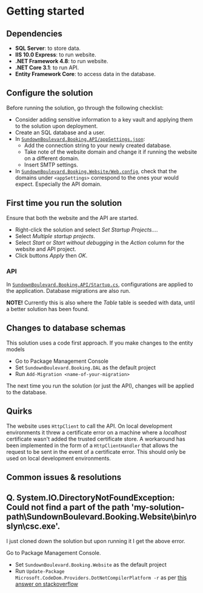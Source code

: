 ﻿# Getting started

## Dependencies

* **SQL Server**: to store data.
* **IIS 10.0 Express**: to run website.
* **.NET Framework 4.8**: to run website.
* **.NET Core 3.1**: to run API.
* **Entity Framework Core**: to access data in the database.

## Configure the solution

Before running the solution, go through the following checklist:


* Consider adding sensitive information to a key vault and applying them to the solution upon deployment.
* Create an SQL database and a user.
* In [`SundownBoulevard.Booking.API/appSettings.json`](../SundownBoulevard.Booking.API/appSettings.json):
	- Add the connection string to your newly created database.
	- Take note of the website domain and change it if running the website on a different domain.
	- Insert SMTP settings.
* In [`SundownBoulevard.Booking.Website/Web.config`](../SundownBoulevard.Booking.Website/Web.config), check that the domains under `<appSettings>` correspond to the ones your would expect. Especially the API domain.

## First time you run the solution

Ensure that both the website and the API are started.
- Right-click the solution and select *Set Startup Projects...*.
- Select *Multiple startup projects*.
- Select *Start* or *Start without debugging* in the *Action* column for the website and API project.
- Click buttons *Apply* then *OK*.

### API

In [`SundownBoulevard.Booking.API/Startup.cs`](../SundownBoulevard.Booking.API/Startup.cs), configurations are applied to the application. Database migrations are also run.

**NOTE!** Currently this is also where the *Table* table is seeded with data, until a better solution has been found.

## Changes to database schemas

This solution uses a code first approach. If you make changes to the entity models

- Go to Package Management Console
- Set `SundownBoulevard.Booking.DAL` as the default project
- Run `Add-Migration <name-of-your-migration>`

The next time you run the solution (or just the API), changes will be applied to the database.

## Quirks

The website uses `HttpClient` to call the API. On local development environments it threw a certificate error on a machine where a *localhost* certificate wasn't added the trusted certificate store.
A workaround has been implemented in the form of a `HttpClientHandler` that allows the request to be sent in the event of a certificate error.
This should only be used on local development environments.

## Common issues & resolutions

## Q. System.IO.DirectoryNotFoundException: Could not find a part of the path 'my-solution-path\SundownBoulevard.Booking.Website\bin\roslyn\csc.exe'.

I just cloned down the solution but upon running it I get the above error.

Go to Package Management Console.

- Set `SundownBoulevard.Booking.Website` as the default project
- Run `Update-Package Microsoft.CodeDom.Providers.DotNetCompilerPlatform -r` as per [this answer on stackoverflow](https://stackoverflow.com/questions/32780315/could-not-find-a-part-of-the-path-bin-roslyn-csc-exe)